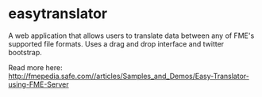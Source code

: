 easytranslator
==============

A web application that allows users to translate data between any of FME's supported file formats. Uses a drag and drop interface and twitter bootstrap.

Read more here: http://fmepedia.safe.com//articles/Samples_and_Demos/Easy-Translator-using-FME-Server